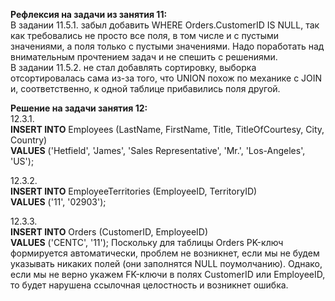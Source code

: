 **Рефлексия на задачи из занятия 11:**</br>
В задании 11.5.1. забыл добавить WHERE Orders.CustomerID IS NULL, так как требовались не просто все поля, в том числе и с пустыми значениями, а поля только с пустыми значениями. Надо поработать над внимательным прочтением задач и не спешить с решениями.</br>
В задании 11.5.2. не стал добавлять сортировку, выборка отсортировалась сама из-за того, что UNION похож по механике с JOIN и, соответственно, к одной таблице прибавились поля другой.

**Решение на задачи занятия 12:**</br>
12.3.1.</br>
**INSERT INTO** Employees (LastName, FirstName, Title, TitleOfCourtesy, City, Country)</br>
**VALUES** ('Hetfield', 'James', 'Sales Representative', 'Mr.', 'Los-Angeles', 'US');</br>

12.3.2.</br>
**INSERT INTO** EmployeeTerritories (EmployeeID, TerritoryID)</br>
**VALUES** ('11', '02903');</br>

12.3.3.</br>
**INSERT INTO** Orders (CustomerID, EmployeeID)</br>
**VALUES** ('CENTC', '11');
Поскольку для таблицы Orders PK-ключ формируется автоматически, проблем не возникнет, если мы не будем указывать никаких полей (они заполнятся NULL поумолчанию). Однако, если мы не верно укажем FK-ключи в полях CustomerID или EmployeeID, то будет нарушена ссылочная целостность и возникнет ошибка. 
